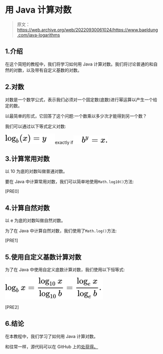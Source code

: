 # 用 Java 计算对数

> 原文：<https://web.archive.org/web/20220930061024/https://www.baeldung.com/java-logarithms>

## 1.介绍

在这个简短的教程中，我们将学习如何用 Java 计算对数。我们将讨论普通的和自然的对数，以及带有自定义基数的对数。

## 2.对数

对数是一个数学公式，表示我们必须对一个固定数(底数)进行幂运算以产生一个给定的数。

以最简单的形式，它回答了这个问题:一个数乘以多少次才能得到另一个数？

我们可以通过以下等式定义对数:

![{\displaystyle \log _{b}(x)=y\quad }](img/12aa51d5b6be84e76efddaba0c4cda0c.png)exactly if![{\displaystyle \quad b^{y}=x.}](img/564b46b5a7e133b24312d1a671b9cb1c.png)

## 3.计算常用对数

以 10 为底的对数叫做普通对数。

要在 Java 中计算常用对数，我们可以简单地使用`Math.log10()`方法:

[PRE0]

## 4.计算自然对数

以 e 为底的对数叫做自然对数。

为了在 Java 中计算自然对数，我们使用了`Math.log()`方法:

[PRE1]

## 5.使用自定义基数计算对数

为了在 Java 中使用自定义底数计算对数，我们使用以下恒等式:

![{\displaystyle \log _{b}x={\frac {\log _{10}x}{\log _{10}b}}={\frac {\log _{e}x}{\log _{e}b}}.\,}](img/9669a66d7b1d7e92355f0df8f257fdc1.png)

[PRE2]

## 6.结论

在本教程中，我们学习了如何用 Java 计算对数。

和往常一样，源代码可以在 GitHub 上的[处获得。](https://web.archive.org/web/20221018155259/https://github.com/eugenp/tutorials/tree/master/core-java-modules/core-java-lang-math)